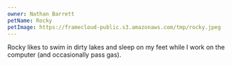 ```yaml
---
owner: Nathan Barrett
petName: Rocky
petImage: https://framecloud-public.s3.amazonaws.com/tmp/rocky.jpeg
---
```


Rocky likes to swim in dirty lakes and sleep on my feet while I work on the computer (and occasionally pass gas).